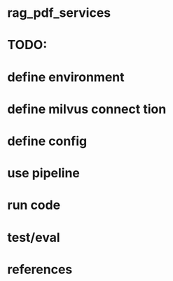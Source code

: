 # rag_pdf_services

# TODO: 
# define environment
# define milvus connect tion
# define config
# use pipeline
# run code
# test/eval
# references
